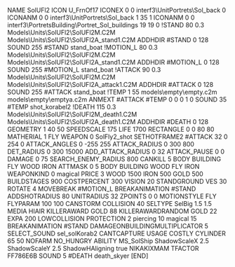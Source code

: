 NAME SolUFl2
ICON U_FrnOf17
ICONEX 0 0 interf3\UnitPortrets\Sol_back 0
ICONANM 0 0 interf3\UnitPortrets\Sol_back 1 35 1
ICONANM 0 0 interf3\PortretsBuilding\Portret_Sol_buildings 19 19 0
!STAND         80 0.3  Models\Units\SolUFl2\SolUFl2M.C2M Models\Units\SolUFl2\SolUFl2A_stand1.C2M
ADDHDIR #STAND 0 128
SOUND 255 #STAND stand_boat
!MOTION_L      80 0.3  Models\Units\SolUFl2\SolUFl2M.C2M Models\Units\SolUFl2\SolUFl2A_stand1.C2M
ADDHDIR #MOTION_L 0 128
SOUND 255 #MOTION_L stand_boat
!ATTACK      90 0.3  Models\Units\SolUFl2\SolUFl2M.C2M Models\Units\SolUFl2\SolUFl2A_attack1.C2M
ADDHDIR #ATTACK 0 128
SOUND 255 #ATTACK stand_boat
!TEMP  1 55 models\empty\empty.c2m models\empty\emptya.c2m
ANMEXT #ATTACK #TEMP 0 0 0 1 0
SOUND 35 #TEMP shot_korabel2
!DEATH         115 0.3  Models\Units\SolUFl2\SolUFl2M_death1.C2M Models\Units\SolUFl2\SolUFl2A_death1.C2M
ADDHDIR #DEATH 0 128
GEOMETRY 1 40 50
SPEEDSCALE 175
LIFE  1700
RECTANGLE 0 0 80 80
MATHERIAL 1 FLY
WEAPON 0 SolFly2_shot
SETHOTFRAME2 #ATTACK 32 0 254 0
ATTACK_ANGLES		0 -255 255
ATTACK_RADIUS		0 300 800
DET_RADIUS			0 300 15000
ADD_ATTACK_RADIUS	0 32
ATTACK_PAUSE	   0 0
DAMAGE             0 75
SEARCH_ENEMY_RADIUS 800
CANKILL 	5 BODY BUILDING FLY WOOD IRON
ATTMASK 0 5 BODY BUILDING WOOD FLY IRON
WEAPONKIND 0 magical
PRICE 3 WOOD 1500 IRON 500 GOLD 500
BUILDSTAGES 900
COSTPERCENT 300
VISION 20
STANDGROUND
VES 30
ROTATE 4
MOVEBREAK #MOTION_L
BREAKANIMATION #STAND
ADDSHOTRADIUS 80
UNITRADIUS 32
ZPOINTS 0 0 
MOTIONSTYLE FLY
FLYPARAM 100 100
CANSTORM
COLLISION 40
SELTYPE SelBig 1.5 1.5		
MEDIA HIAIR
KILLERAWARD             GOLD 88
KILLERAWARDRANDOM       GOLD 22
EXPA 200
LOWCOLLISION
PROTECTION 2 piercing 10 magical 15
BREAKANIMATION #STAND
DAMAGEONBUILDINGMULTIPLICATOR 5
SELECT_SOUND sel_solKorab2
CANTCAPTURE
USAGE COSTLY
CYLINDER 65 50
NOFARM
NO_HUNGRY
ABILITY MS_SolShip
ShadowScaleX 2.5
ShadowScaleY 2.5
ShadowHAligning true
NIKAKIXMAM
TFACTOR FF786E6B
SOUND 5 #DEATH death_skyer
[END]
